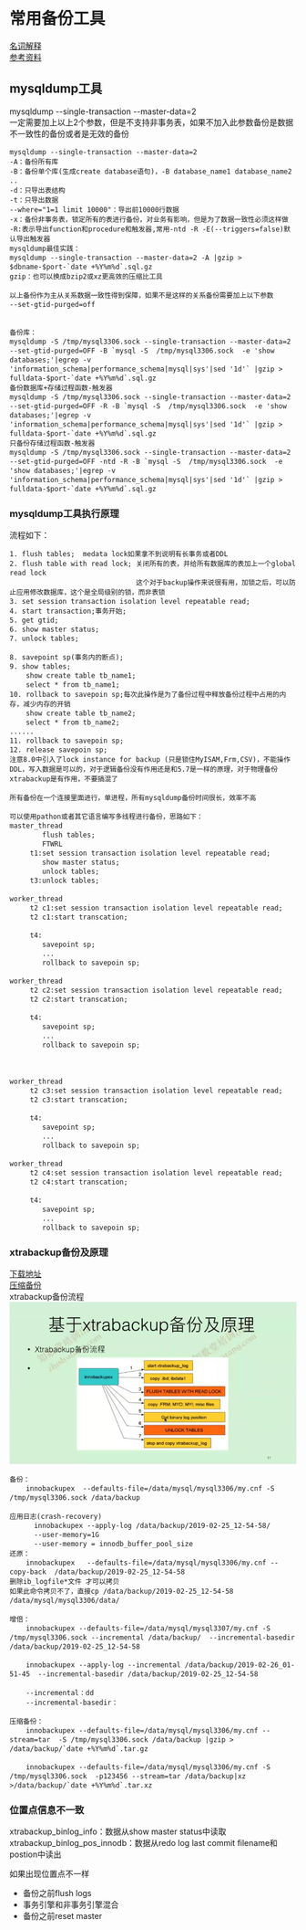 # 常用备份工具

[名词解释](https://blog.csdn.net/joe_007/article/details/7014381)  
[参考资料](https://www.jianshu.com/p/4e3edbedb9a8)

## mysqldump工具
mysqldump --single-transaction --master-data=2   
一定需要加上以上2个参数，但是不支持非事务表，如果不加入此参数备份是数据不一致性的备份或者是无效的备份
```
mysqldump --single-transaction --master-data=2 
-A：备份所有库
-B：备份单个库(生成create database语句)，-B database_name1 database_name2 ..
-d：只导出表结构
-t：只导出数据
--where="1=1 limit 10000"：导出前10000行数据
-x：备份非事务表，锁定所有的表进行备份，对业务有影响，但是为了数据一致性必须这样做
-R:表示导出function和procedure和触发器,常用-ntd -R -E(--triggers=false)默认导出触发器
mysqldump最佳实践：
mysqldump --single-transaction --master-data=2 -A |gzip > $dbname-$port-`date +%Y%m%d`.sql.gz
gzip：也可以换成bzip2或xz更高效的压缩比工具

以上备份作为主从关系数据一致性得到保障，如果不是这样的关系备份需要加上以下参数
--set-gtid-purged=off


备份库：
mysqldump -S /tmp/mysql3306.sock --single-transaction --master-data=2 --set-gtid-purged=OFF -B `mysql -S  /tmp/mysql3306.sock  -e 'show databases;'|egrep -v 'information_schema|performance_schema|mysql|sys'|sed '1d'` |gzip >  fulldata-$port-`date +%Y%m%d`.sql.gz
备份数据库+存储过程函数-触发器
mysqldump -S /tmp/mysql3306.sock --single-transaction --master-data=2 --set-gtid-purged=OFF -R -B `mysql -S  /tmp/mysql3306.sock  -e 'show databases;'|egrep -v 'information_schema|performance_schema|mysql|sys'|sed '1d'` |gzip >  fulldata-$port-`date +%Y%m%d`.sql.gz
只备份存储过程函数-触发器
mysqldump -S /tmp/mysql3306.sock --single-transaction --master-data=2 --set-gtid-purged=OFF -ntd -R -B `mysql -S  /tmp/mysql3306.sock  -e 'show databases;'|egrep -v 'information_schema|performance_schema|mysql|sys'|sed '1d'` |gzip >  fulldata-$port-`date +%Y%m%d`.sql.gz

```

### mysqldump工具执行原理
流程如下：   
```
1. flush tables;  medata lock如果拿不到说明有长事务或者DDL
2. flush table with read lock; 关闭所有的表，并给所有数据库的表加上一个global read lock  
							   这个对于backup操作来说很有用，加锁之后，可以防止应用修改数据库，这个是全局级别的锁，而非表锁
3. set session transaction isolation level repeatable read;
4. start transaction;事务开始;
5. get gtid;
6. show master status;
7. unlock tables;

8. savepoint sp(事务内的断点);
9. show tables;
	show create table tb_name1;
	select * from tb_name1;
10. rollback to savepoin sp;每次此操作是为了备份过程中释放备份过程中占用的内存，减少内存的开销
	show create table tb_name2;
	select * from tb_name2;
......
11. rollback to savepoin sp;
12. release savepoin sp;
注意8.0中引入了lock instance for backup (只是锁住MyISAM,Frm,CSV)，不能操作DDL，写入数据是可以的，对于逻辑备份没有作用还是和5.7是一样的原理，对于物理备份xtrabackup是有作用，不要搞混了

所有备份在一个连接里面进行，单进程，所有mysqldump备份时间很长，效率不高

可以使用pathon或者其它语言编写多线程进行备份，思路如下：
master_thread
		flush tables;
		FTWRL
	 t1:set session transaction isolation level repeatable read;
	 	show master status;
		unlock tables;
	 t3:unlock tables;
	 
worker_thread
	 t2 c1:set session transaction isolation level repeatable read;
	 t2 c1:start transcation;
	 
	 t4: 
	 	savepoint sp;
		...
		rollback to savepoin sp;
	 
worker_thread
	 t2 c2:set session transaction isolation level repeatable read;
	 t2 c2:start transcation;

	 t4: 
	 	savepoint sp;
		...
		rollback to savepoin sp;
	 

	 
worker_thread
	 t2 c3:set session transaction isolation level repeatable read;
	 t2 c3:start transcation;
	 
	 t4: 
	 	savepoint sp;
		...
		rollback to savepoin sp;	 

worker_thread
	 t2 c4:set session transaction isolation level repeatable read;
	 t2 c4:start transcation;
	 
	 t4: 
	 	savepoint sp;
		...
		rollback to savepoin sp;
```

### xtrabackup备份及原理
[下载地址](https://www.percona.com/downloads/Percona-XtraBackup-2.4/LATEST/)   
[压缩备份](https://www.percona.com/doc/percona-xtrabackup/LATEST/innobackupex/streaming_backups_innobackupex.html)  
xtrabackup备份流程  
![](images/常用备份工具1.jpg)  

```
备份：
	innobackupex  --defaults-file=/data/mysql/mysql3306/my.cnf -S /tmp/mysql3306.sock /data/backup   
 	
应用日志(crash-recovery)
	  innobackupex --apply-log /data/backup/2019-02-25_12-54-58/
	  --user-memory=1G
	  --user-memory = innodb_buffer_pool_size
还原：
	innobackupex   --defaults-file=/data/mysql/mysql3306/my.cnf --copy-back  /data/backup/2019-02-25_12-54-58   
删除ib_logfile*文件 才可以拷贝
如果此命令拷贝不了，直接cp /data/backup/2019-02-25_12-54-58 /data/mysql/mysql3306/data/

增倍：	
	innobackupex --defaults-file=/data/mysql/mysql3307/my.cnf -S /tmp/mysql3306.sock --incremental /data/backup/  --incremental-basedir /data/backup/2019-02-25_12-54-58 	

	innobackupex --apply-log --incremental /data/backup/2019-02-26_01-51-45  --incremental-basedir /data/backup/2019-02-25_12-54-58 

	--incremental：dd
	--incremental-basedir：

压缩备份：
	innobackupex --defaults-file=/data/mysql/mysql3306/my.cnf --stream=tar  -S /tmp/mysql3306.sock /data/backup |gzip > /data/backup/`date +%Y%m%d`.tar.gz 

	innobackupex --defaults-file=/data/mysql/mysql3306/my.cnf -S /tmp/mysql3306.sock  -p123456 --stream=tar /data/backup|xz >/data/backup/`date +%Y%m%d`.tar.xz 
```

### 位置点信息不一致
xtrabackup_binlog_info：数据从show master status中读取  
xtrabackup_binlog_pos_innodb：数据从redo log last commit filename和postion中读出  

如果出现位置点不一样
- 备份之前flush logs
- 事务引擎和非事务引擎混合
- 备份之前reset master
